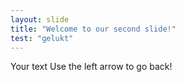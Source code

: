 ```yaml
---
layout: slide
title: "Welcome to our second slide!"
test: "gelukt"
---
```

Your text
Use the left arrow to go back!
